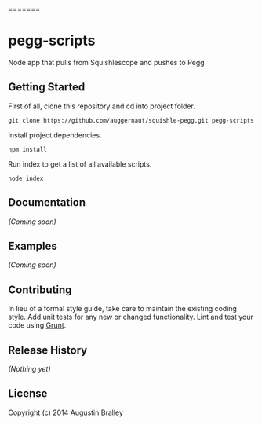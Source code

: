 =======
# pegg-scripts

Node app that pulls from Squishlescope and pushes to Pegg

## Getting Started
First of all, clone this repository and cd into project folder.
```
git clone https://github.com/auggernaut/squishle-pegg.git pegg-scripts
```
Install project dependencies.
```
npm install
```
Run index to get a list of all available scripts.
```
node index
```


## Documentation
_(Coming soon)_

## Examples
_(Coming soon)_

## Contributing
In lieu of a formal style guide, take care to maintain the existing coding style.
Add unit tests for any new or changed functionality.
Lint and test your code using [Grunt](http://gruntjs.com/).

## Release History
_(Nothing yet)_

## License
Copyright (c) 2014 Augustin Bralley
